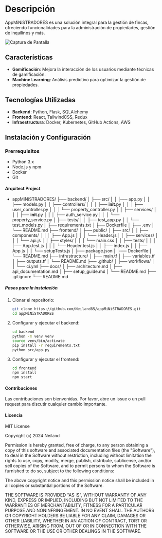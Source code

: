 # Descripción

AppMiNiSTRADORES es una solución integral para la gestión de fincas, ofreciendo funcionalidades para la administración de propiedades, gestión de inquilinos y más.

![Captura de Pantalla](docs/screenshots/app_overview.png)

## Características

- **Gamificación**: Mejora la interacción de los usuarios mediante técnicas de gamificación.
- **Machine Learning**: Análisis predictivo para optimizar la gestión de propiedades.

## Tecnologías Utilizadas

- **Backend**: Python, Flask, SQLAlchemy
- **Frontend**: React, TailwindCSS, Redux
- **Infraestructura**: Docker, Kubernetes, GitHub Actions, AWS

## Instalación y Configuración

### Prerrequisitos

- Python 3.x
- Node.js y npm
- Docker
- Git

#### Arquitect Project

- appMiNiSTRADORES/
├── backend/
│   ├── src/
│   │   ├── app.py
│   │   ├── models.py
│   │   ├── controllers/
│   │   │   ├── __init__.py
│   │   │   ├── user_controller.py
│   │   │   └── property_controller.py
│   │   ├── services/
│   │   │   ├── __init__.py
│   │   │   ├── auth_service.py
│   │   │   └── property_service.py
│   ├── tests/
│   │   ├── test_app.py
│   │   └── test_models.py
│   ├── requirements.txt
│   ├── Dockerfile
│   ├── .env
│   └── README.md
├── frontend/
│   ├── public/
│   ├── src/
│   │   ├── components/
│   │   │   ├── App.js
│   │   │   └── Header.js
│   │   ├── services/
│   │   │   └── api.js
│   │   ├── styles/
│   │   │   └── main.css
│   │   ├── tests/
│   │   │   ├── App.test.js
│   │   │   └── Header.test.js
│   │   ├── index.js
│   │   ├── App.js
│   │   └── setupTests.js
│   ├── package.json
│   ├── Dockerfile
│   └── README.md
├── infrastructure/
│   ├── main.tf
│   ├── variables.tf
│   ├── outputs.tf
│   └── README.md
├── .github/
│   ├── workflows/
│   │   └── ci.yml
├── docs/
│   ├── architecture.md
│   ├── api_documentation.md
│   ├── setup_guide.md
│   └── README.md
├── .gitignore
└── README.md


##### Pasos para la instalación

1. Clonar el repositorio:
    ```bash
    git clone https://github.com/Neiland85/appMiNiSTRADORES.git
    cd appMiNiSTRADORES
    ```

2. Configurar y ejecutar el backend:
    ```bash
    cd backend
    python -m venv venv
    source venv/bin/activate
    pip install -r requirements.txt
    python src/app.py
    ```

3. Configurar y ejecutar el frontend:
    ```bash
    cd frontend
    npm install
    npm start
    ```

#### Contribuciones

Las contribuciones son bienvenidas. Por favor, abre un issue o un pull request para discutir cualquier cambio importante.

#### Licencia

MIT License

Copyright (c) 2024                                                   Neiland 

Permission is hereby granted, free of charge, to any person obtaining a copy
of this software and associated documentation files (the "Software"), to deal
in the Software without restriction, including without limitation the rights
to use, copy, modify, merge, publish, distribute, sublicense, and/or sell
copies of the Software, and to permit persons to whom the Software is
furnished to do so, subject to the following conditions:

The above copyright notice and this permission notice shall be included in all
copies or substantial portions of the Software.

THE SOFTWARE IS PROVIDED "AS IS", WITHOUT WARRANTY OF ANY KIND, EXPRESS OR
IMPLIED, INCLUDING BUT NOT LIMITED TO THE WARRANTIES OF MERCHANTABILITY,
FITNESS FOR A PARTICULAR PURPOSE AND NONINFRINGEMENT. IN NO EVENT SHALL THE
AUTHORS OR COPYRIGHT HOLDERS BE LIABLE FOR ANY CLAIM, DAMAGES OR OTHER
LIABILITY, WHETHER IN AN ACTION OF CONTRACT, TORT OR OTHERWISE, ARISING FROM,
OUT OF OR IN CONNECTION WITH THE SOFTWARE OR THE USE OR OTHER DEALINGS IN THE
SOFTWARE.
